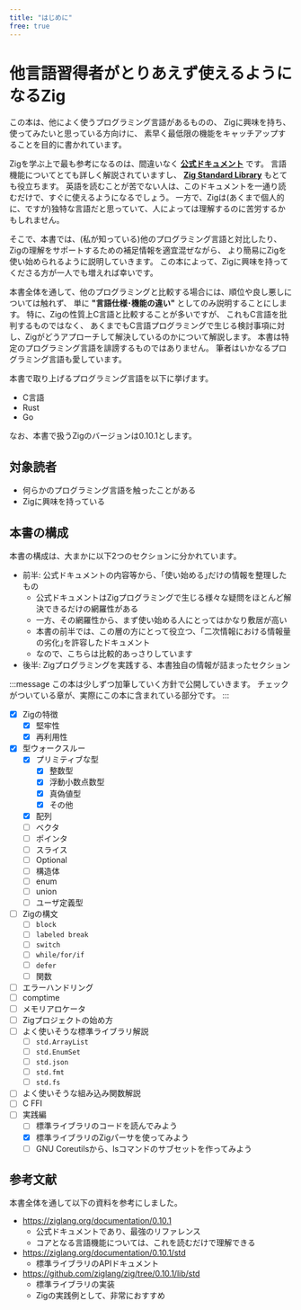 ```yaml
---
title: "はじめに"
free: true
---
```


# 他言語習得者がとりあえず使えるようになるZig

この本は、他によく使うプログラミング言語があるものの、
Zigに興味を持ち、使ってみたいと思っている方向けに、
素早く最低限の機能をキャッチアップすることを目的に書かれています。

Zigを学ぶ上で最も参考になるのは、間違いなく **[公式ドキュメント](https://ziglang.org/documentation/0.10.1/)** です。
言語機能についてとても詳しく解説されていますし、 **[Zig Standard Library](https://ziglang.org/documentation/0.10.1/std)** もとても役立ちます。
英語を読むことが苦でない人は、このドキュメントを一通り読むだけで、すぐに使えるようになるでしょう。
一方で、Zigは(あくまで個人的に、ですが)独特な言語だと思っていて、人によっては理解するのに苦労するかもしれません。

そこで、本書では、(私が知っている)他のプログラミング言語と対比したり、
Zigの理解をサポートするための補足情報を適宜混ぜながら、
より簡易にZigを使い始められるように説明していきます。
この本によって、Zigに興味を持ってくださる方が一人でも増えれば幸いです。

本書全体を通して、他のプログラミングと比較する場合には、順位や良し悪しについては触れず、
単に **"言語仕様･機能の違い"** としてのみ説明することにします。
特に、Zigの性質上C言語と比較することが多いですが、
これもC言語を批判するものではなく、
あくまでもC言語プログラミングで生じる検討事項に対し、Zigがどうアプローチして解決しているのかについて解説します。
本書は特定のプログラミング言語を誹謗するものではありません。
筆者はいかなるプログラミング言語も愛しています。

本書で取り上げるプログラミング言語を以下に挙げます。

- C言語
- Rust
- Go

なお、本書で扱うZigのバージョンは0.10.1とします。

## 対象読者

- 何らかのプログラミング言語を触ったことがある
- Zigに興味を持っている

## 本書の構成

本書の構成は、大まかに以下2つのセクションに分かれています。

- 前半: 公式ドキュメントの内容等から、｢使い始める｣だけの情報を整理したもの
  - 公式ドキュメントはZigプログラミングで生じる様々な疑問をほとんど解決できるだけの網羅性がある
  - 一方、その網羅性から、まず使い始める人にとってはかなり敷居が高い
  - 本書の前半では、この層の方にとって役立つ、｢二次情報における情報量の劣化｣を許容したドキュメント
  - なので、こちらは比較的あっさりしています
- 後半: Zigプログラミングを実践する、本書独自の情報が詰まったセクション

:::message
この本は少しずつ加筆していく方針で公開していきます。
チェックがついている章が、実際にこの本に含まれている部分です。
:::

- [x] Zigの特徴
    - [x] 堅牢性
    - [x] 再利用性
- [x] 型ウォークスルー
    - [x] プリミティブな型
        - [x] 整数型
        - [x] 浮動小数点数型
        - [x] 真偽値型
        - [x] その他
    - [x] 配列
    - [ ] ベクタ
    - [ ] ポインタ
    - [ ] スライス
    - [ ] Optional
    - [ ] 構造体
    - [ ] enum
    - [ ] union
    - [ ] ユーザ定義型
- [ ] Zigの構文
    - [ ] `block`
    - [ ] `labeled break`
    - [ ] `switch`
    - [ ] `while/for/if`
    - [ ] `defer`
    - [ ] 関数
- [ ] エラーハンドリング
- [ ] comptime
- [ ] メモリアロケータ
- [ ] Zigプロジェクトの始め方
- [ ] よく使いそうな標準ライブラリ解説
    - [ ] `std.ArrayList`
    - [ ] `std.EnumSet`
    - [ ] `std.json`
    - [ ] `std.fmt`
    - [ ] `std.fs`
- [ ] よく使いそうな組み込み関数解説
- [ ] C FFI
- [ ] 実践編
    - [ ] 標準ライブラリのコードを読んでみよう
    - [x] 標準ライブラリのZigパーサを使ってみよう
    - [ ] GNU Coreutilsから、lsコマンドのサブセットを作ってみよう

## 参考文献

本書全体を通して以下の資料を参考にしました。

- <https://ziglang.org/documentation/0.10.1>
    - 公式ドキュメントであり、最強のリファレンス
    - コアとなる言語機能については、これを読むだけで理解できる
- <https://ziglang.org/documentation/0.10.1/std>
    - 標準ライブラリのAPIドキュメント
- <https://github.com/ziglang/zig/tree/0.10.1/lib/std>
    - 標準ライブラリの実装
    - Zigの実践例として、非常におすすめ


